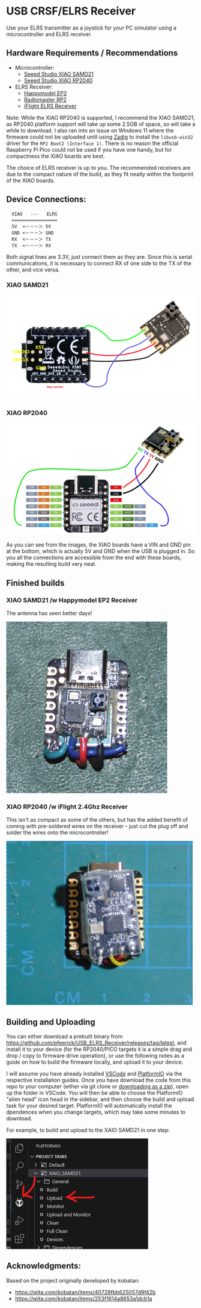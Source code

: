 USB CRSF/ELRS Receiver
======================

Use your ELRS transmitter as a joystick for your PC simulator using a 
microcontroller and ELRS receiver.


## Hardware Requirements / Recommendations
 - Microcontroller:
   - [Seeed Studio XIAO SAMD21](https://www.seeedstudio.com/Seeeduino-XIAO-Arduino-Microcontroller-SAMD21-Cortex-M0+-p-4426.html)
   - [Seeed Studio XIAO RP2040](https://www.seeedstudio.com/XIAO-RP2040-v1-0-p-5026.html)
 - ELRS Receiver:
   - [Happymodel EP2](http://www.happymodel.cn/index.php/2021/04/10/happymodel-2-4g-expresslrs-elrs-nano-series-receiver-module-pp-rx-ep1-rx-ep2-rx)
   - [Radiomaster RP2](https://www.radiomasterrc.com/products/rp2-expresslrs-2-4ghz-nano-receiver)
   - [iFlight ELRS Receiver](https://shop.iflight-rc.com/iFlight-ELRS-Receiver-Pro1757)

Note: While the XIAO RP2040 is supported, I recommend the XIAO SAMD21, as 
RP2040 platform support will take up some 2.5GB of space, so will take a while 
to download. I also ran into an issue on Windows 11 where the firmware could 
not be uploaded until using [Zadig](https://zadig.akeo.ie/) to install the 
`libusb-win32` driver for the `RP2 Boot2 (Interface 1)`. There is no reason the 
official Raspberry Pi Pico could not be used if you have one handy, but for 
compactness the XIAO boards are best.

The choice of ELRS receiver is up to you. The recommended receivers are due to 
the compact nature of the build, as they fit neatly within the footprint of the 
XIAO boards. 


## Device Connections: 

```
  XIAO   ---   ELRS
  =================
  5V  <－－－＞ 5V
  GND <－－－＞ GND
  RX  <－－－＞ TX
  TX  <－－－＞ RX
```
Both signal lines are 3.3V, just connect them as they are. Since this is serial 
communications, it is necessary to connect RX of one side to the TX of the 
other, and vice versa.

### XIAO SAMD21
![XIAO-SAMD21 wiring](doc/xiao-samd21-wiring.png)

### XIAO RP2040
![XIAO-RP2040 wiring](doc/xiao-rp2040-wiring.png)

As you can see from the images, the XIAO boards have a VIN and GND pin at the 
bottom, which is actually 5V and GND when the USB is plugged in. So you all the 
connections are accessible from the end with these boards, making the resulting 
build very neat. 


## Finished builds

### XIAO SAMD21 /w  Happymodel EP2 Receiver
The antenna has seen better days!

![Built SAMD21 CRSF](doc/xiao-samd21-built-unit.png)


### XIAO RP2040 /w  iFlight 2.4Ghz Receiver
This isn't as compact as some of the others, but has the added benefit of 
coming with pre-soldered wires on the receiver - just cut the plug off and 
solder the wires onto the microcontroller!

![Built RP2040 CRSF](doc/xiao-rp2040-built-unit.png)

## Building and Uploading
You can either download a prebuilt binary from https://github.com/pfeerick/USB_ELRS_Receiver/releases/tag/latest, and install it to your device (for the RP2040/PICO targets it is a simple drag and drop / copy to firmware drive operation), or use the following notes as a guide on how to build the firmware locally, and upload it to your device.

I will assume you have already installed [VSCode](https://code.visualstudio.com/) and [PlatformIO](https://platformio.org/platformio-ide) via the respective installation guides. Once you have download the code from this repo to your computer (either via git clone or [downloading as a zip](https://github.com/pfeerick/USB_ELRS_Receiver/archive/refs/heads/master.zip)), open up the folder in VSCode. You will then be able to choose the PlatformIO "alien head" icon head in the sidebar, and then choose the build and upload task for your desired target. PlatformIO will automatically install the dpendences when you change targets, which may take some minutes to download. 

For example, to build and upload to the XAIO SAMD21 in one step:

![PIO Upload](doc/pio-upload.png)


## Acknowledgments:

Based on the project originally developed by kobatan:
- https://qiita.com/kobatan/items/40728fbb625057d9f42b
- https://qiita.com/kobatan/items/253f1614a8653a1dcb1a
